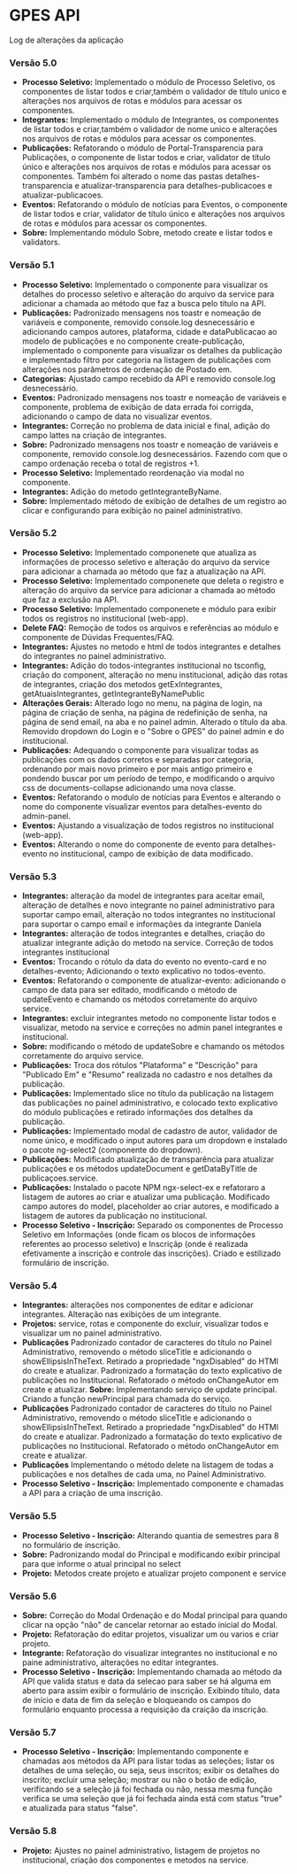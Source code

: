 # GPES API

Log de alterações da aplicação

### Versão 5.0
* **Processo Seletivo:** Implementado o módulo de Processo Seletivo, os componentes de listar todos e criar,também o validador de título unico e alterações nos arquivos de rotas e módulos para acessar os componentes.
* **Integrantes:** Implementado o módulo de Integrantes, os componentes de listar todos e criar,também o validador de nome unico e alterações nos arquivos de rotas e módulos para acessar os componentes.
* **Publicações:** Refatorando o módulo de Portal-Transparencia para Publicações, o componente de listar todos e criar, validator de título único e alterações nos arquivos de rotas e
módulos para acessar os componentes. Também foi alterado o nome das pastas detalhes-transparencia e atualizar-transparencia para detalhes-publicacoes e atualizar-publicacoes.
* **Eventos:** Refatorando o módulo de notícias para Eventos, o componente de listar todos e criar, validator de título único e alterações nos arquivos de rotas e módulos para acessar os componentes.
* **Sobre:** Implementando módulo Sobre, metodo create e listar todos e validators.

### Versão 5.1
* **Processo Seletivo:** Implementado o componente para visualizar os detalhes do processo seletivo e alteração do arquivo da service para adicionar a chamada ao método que faz a busca pelo título na API.
* **Publicações:** Padronizado mensagens nos toastr e nomeação de variáveis e componente, removido console.log desnecessário e adicionando campos autores, plataforma, cidade e dataPublicacao ao modelo de publicações e no componente create-publicação, implementado o componente para visualizar os detalhes da publicação e implementado filtro por categoria na listagem de publicações com alterações nos parâmetros de ordenação de Postado em.
* **Categorias:** Ajustado campo recebido da API e removido console.log desnecessário.
* **Eventos:** Padronizado mensagens nos toastr e nomeação de variáveis e componente, problema de exibição de data errada foi corrigda, adicionando o campo de data no visualizar eventos.
* **Integrantes:** Correção no problema de data inicial e final, adição do campo lattes na criação de integrantes.
* **Sobre:** Padronizado mensagens nos toastr e nomeação de variáveis e componente, removido console.log desnecessários. Fazendo com que o campo ordenação receba o total de registros +1.  
* **Processo Seletivo:** Implementado reordenação via modal no componente.
* **Integrantes:** Adição do metodo getIntegranteByName.
* **Sobre:** Implementado método de exibição de detalhes de um registro ao clicar e configurando para exibição no painel administrativo.

### Versão 5.2
* **Processo Seletivo:** Implementado componenete que atualiza as informações de processo seletivo e alteração do arquivo da service para adicionar a chamada ao método que faz a atualização na API.
* **Processo Seletivo:** Implementado componenete que deleta o registro e alteração do arquivo da service para adicionar a chamada ao método que faz a exclusão na API.
* **Processo Seletivo:** Implementado componenete e módulo para exibir todos os registros no institucional (web-app).
* **Delete FAQ:** Remoção de todos os arquivos e referências ao módulo e componente de Dúvidas Frequentes/FAQ.
* **Integrantes:** Ajustes no metodo e html de todos integrantes e detalhes do integrantes no painel administrativo.
* **Integrantes:** Adição do todos-integrantes institucional no tsconfig, criação do component, alteração no menu institucional, adição das rotas de integrantes, criação dos metodos getExIntegrantes, getAtuaisIntegrantes, getIntegranteByNamePublic
* **Alterações Gerais:** Alterado logo no menu, na página de login, na página de criação de senha, na página de redefinição de senha, na página de send email, na aba e no painel admin. Alterado o título da aba. Removido dropdown do Login e o "Sobre o GPES" do painel admin e do institucional.
* **Publicações:** Adequando o componente para visualizar todas as publicações com os dados corretos e separadas por categoria, ordenando por mais novo primeiro e por mais antigo primeiro e pondendo buscar por um período de tempo, e modificando o arquivo css de documents-collapse adicionando uma nova classe.
* **Eventos:** Refatorando o modulo de notícias para Eventos e alterando o nome do componente visualizar eventos para detalhes-evento do admin-panel.
* **Eventos:** Ajustando a visualização de todos registros no institucional (web-app).
* **Eventos:** Alterando o nome do componente de evento para detalhes-evento no institucional, campo de exibição de data modificado.

### Versão 5.3
* **Integrantes:** alteração da model de integrantes para aceitar email, alteração de detalhes e novo integrante no painel administrativo para suportar campo email, alteração no todos integrantes no institucional para suportar o campo email e informações da integrante Daniela
* **Integrantes:** alteração de todos integrantes e detalhes, criação do atualizar integrante adição do metodo na service. Correção de todos integrantes institucional
* **Eventos:** Trocando o rótulo da data do evento no evento-card e no detalhes-evento; Adicionando o texto explicativo no todos-evento.
* **Eventos:** Refatorando o componente de atualizar-evento: adicionando o campo de data para ser editado, modificando o método de updateEvento e chamando os métodos corretamente do arquivo service.
* **Integrantes:** excluir integrantes metodo no componente listar todos e visualizar, metodo na service e correções no admin panel integrantes e institucional.
* **Sobre:** modificando o método de updateSobre e chamando os métodos corretamente do arquivo service.
* **Publicações:** Troca dos rótulos "Plataforma" e "Descrição" para "Publicado Em" e "Resumo" realizada no cadastro e nos detalhes da publicação.
* **Publicações:** Implementado slice no título da publicação na listagem das publicações no painel administrativo, e colocado texto explicativo do módulo publicações e retirado informações dos detalhes da publicação.
* **Publicações:** Implementado modal de cadastro de autor, validador de nome único, e modificado o input autores para um dropdown e instalado o pacote ng-select2 (componente do dropdown).
* **Publicações:** Modificado atualização de transparência para atualizar publicações e  os métodos updateDocument e getDataByTitle de publicaçoes.service.
* **Publicações:** Instalado o pacote NPM ngx-select-ex e refatoraro a listagem de autores ao criar e atualizar uma publicação. Modificado campo autores do model, placeholder ao criar autores, e modificado a listagem de autores da publicação no institucional.
* **Processo Seletivo - Inscrição:** Separado os componentes de Processo Seletivo em  Informações (onde ficam os blocos de informações referentes ao processo seletivo) e Inscriçãp (onde é realizada efetivamente a inscrição e controle das inscrições). Criado e estilizado formulário de inscrição.

### Versão 5.4
* **Integrantes:** alterações nos componentes de editar e adicionar integrantes. Alteração nas exibições de um integrante.
* **Projetos:** service, rotas e componente do excluir, visualizar todos e visualizar um no painel administrativo.
* **Publicações** Padronizado contador de caracteres do título no Painel Administrativo, removendo o método sliceTitle e adicionando o showEllipsisInTheText. Retirado a propriedade "ngxDisabled" do HTMl do create e atualizar. Padronizado a formatação do texto explicativo de publicações no Institucional. Refatorado o método onChangeAutor em create e atualizar.
**Sobre:** Implementando serviço de update principal. Criando a função newPrincipal para chamada do serviço.
* **Publicações** Padronizado contador de caracteres do título no Painel Administrativo, removendo o método sliceTitle e adicionando o showEllipsisInTheText. Retirado a propriedade "ngxDisabled" do HTMl do create e atualizar. Padronizado a formatação do texto explicativo de publicações no Institucional. Refatorado o método onChangeAutor em create e atualizar.
* **Publicações** Implementando o método delete na listagem de todas a publicações e nos detalhes de cada uma, no Painel Administrativo.
* **Processo Seletivo - Inscrição:** Implementado componente e chamadas a API para a criação de uma inscrição.

### Versão 5.5
* **Processo Seletivo - Inscrição:** Alterando quantia de semestres para 8 no formulário de inscrição.
* **Sobre:** Padronizando modal do Principal e modificando exibir principal para que informe o atual principal no select
* **Projeto:** Metodos create projeto e atualizar projeto component e service

### Versão 5.6
* **Sobre:** Correção do Modal Ordenação e do Modal principal para quando clicar na opção "não" de cancelar retornar ao estado inicial do Modal.
* **Projeto:** Refatoração do editar projetos, visualizar um ou varios e criar projeto.
* **Integrante:** Refatoração do visualizar integrantes no institucional e no paine administrativo, alterações no editar integrantes.
* **Processo Seletivo - Inscrição:** Implementando chamada ao método da API que valida status e data da selecao para saber se há alguma em aberto para assim exibir o formulário de inscrição. Exibindo título, data de início e data de fim da seleção e bloqueando os campos do formulário enquanto processa a requisição da craição da inscrição.

### Versão 5.7
* **Processo Seletivo - Inscrição:** Implementando componente e chamadas aos métodos da API para listar todas as seleções; listar os detalhes de uma seleção, ou seja, seus inscritos; exibir os detalhes do inscrito; excluir uma seleção; mostrar ou não o botão de edição, verificando se a seleção já foi fechada ou não, nessa mesma função verifica se uma seleção que já foi fechada ainda está com status "true" e atualizada para status "false".

### Versão 5.8
* **Projeto:** Ajustes no painel administrativo, listagem de projetos no institucional, criação dos componentes e metodos na service.